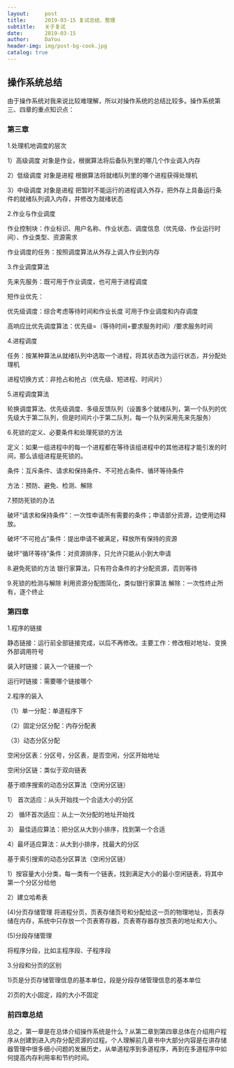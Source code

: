 ```yaml
---
layout:     post
title:      2019-03-15 复试总结、整理
subtitle:   关于复试
date:       2019-03-15
author:     DaYou
header-img: img/post-bg-cook.jpg
catalog: true
---
```



## 操作系统总结
由于操作系统对我来说比较难理解，所以对操作系统的总结比较多。操作系统第三、四章的重点知识点：

### 第三章
1.处理机地调度的层次

1）高级调度 对象是作业，根据算法将后备队列里的哪几个作业调入内存

2）低级调度 对象是进程  根据算法将就绪队列里的哪个进程获得处理机

3）中级调度 对象是进程  把暂时不能运行的进程调入外存，把外存上具备运行条件的就绪队列调入内存，并修改为就绪状态

2.作业与作业调度

作业控制块：作业标识、用户名称、作业状态、调度信息（优先级、作业运行时间）、作业类型、资源需求

作业调度的任务：按照调度算法从外存上调入作业到内存

3.作业调度算法

先来先服务：既可用于作业调度，也可用于进程调度

短作业优先：

优先级调度：综合考虑等待时间和作业长度  可用于作业调度和内存调度

高响应比优先调度算法：优先级=（等待时间+要求服务时间）/要求服务时间


4.进程调度 

任务：按某种算法从就绪队列中选取一个进程，将其状态改为运行状态，并分配处理机

进程切换方式：非抢占和抢占（优先级、短进程、时间片）

5.进程调度算法

轮换调度算法、优先级调度、多级反馈队列（设置多个就绪队列，第一个队列的优先级大于第二队列，但是时间片小于第二队列，每一个队列采用先来先服务）

6.死锁的定义、必要条件和处理死锁的方法

定义：如果一组进程中的每一个进程都在等待该组进程中的其他进程才能引发的时间，那么该组进程是死锁的。

条件：互斥条件、请求和保持条件、不可抢占条件、循环等待条件

方法：预防、避免、检测、解除

7.预防死锁的办法

破坏“请求和保持条件”：一次性申请所有需要的条件；申请部分资源，边使用边释放。

破坏“不可抢占”条件：提出申请不被满足，释放所有保持的资源

破坏“循环等待”条件：对资源排序，只允许只能从小到大申请

8.避免死锁的方法
银行家算法，只有符合条件的才分配资源，否则等待

9.死锁的检测与解除
利用资源分配图简化，类似银行家算法
解除：一次性终止所有，逐个终止

### 第四章
1.程序的链接

静态链接：运行前全部链接完成，以后不再修改。主要工作：修改相对地址、变换外部调用符号

装入时链接：装入一个链接一个

运行时链接：需要哪个链接哪个

2.程序的装入

（1）单一分配：单道程序下

（2）固定分区分配：内存分配表

（3）动态分区分配

空闲分区表：分区号，分区表，是否空闲，分区开始地址

空闲分区链：类似于双向链表

基于顺序搜索的动态分区算法（空闲分区链）

1）	首次适应：从头开始找一个合适大小的分区

2）	循环首次适应：从上一次分配的地址开始找

3）	最佳适应算法：把分区从大到小排序，找到第一个合适

4）最坏适应算法：从大到小排序，找最大的分区

基于索引搜索的动态分区算法（空闲分区链）

1）按容量大小分类，每一类有一个链表，找到满足大小的最小空闲链表，将其中第一个分区分给他

2）建立哈希表

(4)分页存储管理
将进程分页，页表存储页号和分配给这一页的物理地址，页表存储在内存，系统中只存放一个页表寄存器，页表寄存器存放页表的地址和大小。

(5)分段存储管理

将程序分段，比如主程序段、子程序段

3.分段和分页的区别

1)页是分页存储管理信息的基本单位，段是分段存储管理信息的基本单位

2)页的大小固定，段的大小不固定

### 前四章总结
总之，第一章是在总体介绍操作系统是什么？从第二章到第四章总体在介绍用户程序从创建到进入内存分配资源的过程。个人理解前几章书中大部分内容是在讲存储器管理中很多细小问题的发展历史，从单道程序到多道程序，再到在多道程序中如何提高内存利用率和节约时间。
